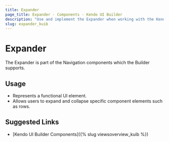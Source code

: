 ```yaml
---
title: Expander
page_title: Expander - Components - Kendo UI Builder
description: "Use and implement the Expander when working with the Kendo UI Builder tool for creating and managing Angular and AngularJS-based web applications."
slug: expander_kuib
---
```


# Expander

The Expander is part of the Navigation components which the Builder supports.

## Usage

* Represents a functional UI element.
* Allows users to expand and collapse specific component elements such as rows.

## Suggested Links

* [Kendo UI Builder Components]({% slug viewsoverview_kuib %})
